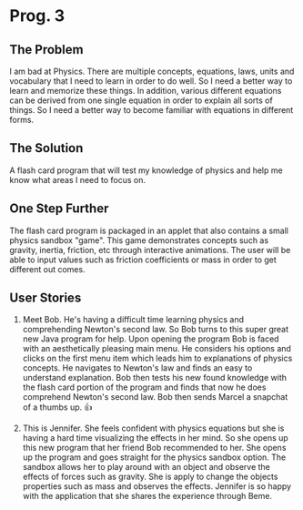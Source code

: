 # Prog. 3

## The Problem

I am bad at Physics. There are multiple concepts, equations, laws, units and vocabulary that I need to learn in order to do well. So I need a better way to learn and memorize these things. In addition, various different equations can be derived from one single equation in order to explain all sorts of things. So I need a better way to become familiar with equations in different forms.

## The Solution

A flash card program that will test my knowledge of physics and help me know what areas I need to focus on.

## One Step Further

The flash card program is packaged in an applet that also contains a small physics sandbox "game". This game demonstrates concepts such as gravity, inertia, friction, etc through interactive animations. The user will be able to input values such as friction coefficients or mass in order to get different out comes. 

## User Stories 

1. Meet Bob. He's having a difficult time learning physics and comprehending Newton's second law. So Bob turns to this super great new Java program for help. Upon opening the program Bob is faced with an aesthetically pleasing main menu. He considers his options and clicks on the first menu item which leads him to explanations of physics concepts. He navigates to Newton's law and finds an easy to understand explanation. Bob then tests his new found knowledge with the flash card portion of the program and finds that now he does comprehend Newton's second law. Bob then sends Marcel a snapchat of a thumbs up. :+1:

2. This is Jennifer. She feels confident with physics equations but she is having a hard time visualizing the effects in her mind. So she opens up this new program that her friend Bob recommended to her. She opens up the program and goes straight for the physics sandbox option. The sandbox allows her to play around with an object and observe the effects of forces such as gravity. She is apply to change the objects properties such as mass and observes the effects. Jennifer is so happy with the application that she shares the experience through Beme. 